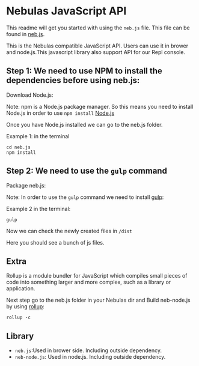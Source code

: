 # Nebulas JavaScript API

This readme will get you started with using the `neb.js` file.
This file can be found in [neb.js](https://github.com/nebulasio/neb.js).

This is the Nebulas compatible JavaScript API. Users can use it in brower and node.js.This javascript library also support API for our Repl console. 


## Step 1: We need to use NPM to install the dependencies before using neb.js:

Download Node.js:

Note: npm is a Node.js package manager. So this means you need to install Node.js in order to use `npm install` [Node.js](https://nodejs.org/en/)

Once you have Node.js installed we can go to the neb.js folder.

Example 1: in the terminal

```
cd neb.js
npm install
```


## Step 2: We need to use the `gulp` command

Package neb.js:

Note: In order to use the `gulp` command we need to install [gulp](https://gulpjs.com/):

Example 2 in the terminal:

```
gulp
```

Now we can check the newly created files in `/dist`

Here you should see a bunch of js files. 


## Extra 
Rollup is a module bundler for JavaScript which compiles small pieces of code into something larger and more complex, such as a library or application.

Next step go to the neb.js folder in your Nebulas dir and
Build neb-node.js by using [rollup](https://rollupjs.org/):

```
rollup -c
```

## Library

 * `neb.js`:Used in brower side. Including outside dependency.
 * `neb-node.js`: Used in node.js. Including outside dependency.

